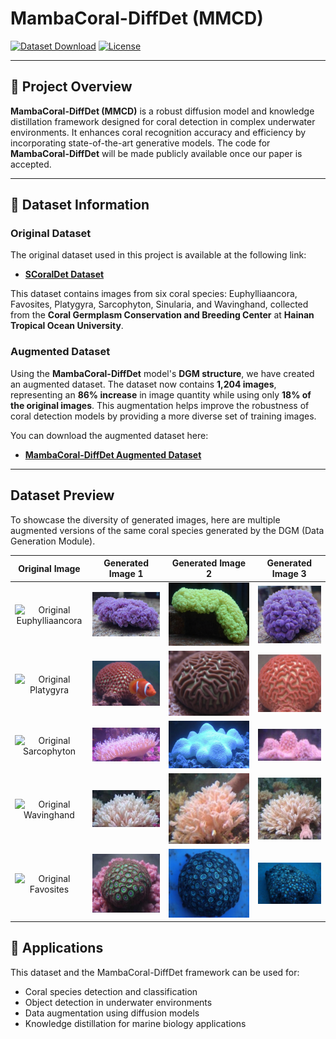 # MambaCoral-DiffDet (MMCD) 

[![Dataset Download](https://img.shields.io/badge/Download-MambaCoral--DiffDet%20Dataset-blue)](https://drive.google.com/file/d/1XZYcADIhvO0XxR-iltXc7dliJzzwv23Y/view?usp=drive_link)
[![License](https://img.shields.io/badge/License-MIT-green.svg)](LICENSE)

---

## 📝 Project Overview
**MambaCoral-DiffDet (MMCD)** is a robust diffusion model and knowledge distillation framework designed for coral detection in complex underwater environments. It enhances coral recognition accuracy and efficiency by incorporating state-of-the-art generative models. The code for **MambaCoral-DiffDet** will be made publicly available once our paper is accepted.

---

## 📂 Dataset Information

### Original Dataset
The original dataset used in this project is available at the following link:
- **[SCoralDet Dataset](https://github.com/RDXiaoLu/SCoralDet-Dataset.git)**

This dataset contains images from six coral species: Euphylliaancora, Favosites, Platygyra, Sarcophyton, Sinularia, and Wavinghand, collected from the **Coral Germplasm Conservation and Breeding Center** at **Hainan Tropical Ocean University**.

### Augmented Dataset
Using the **MambaCoral-DiffDet** model's **DGM structure**, we have created an augmented dataset. The dataset now contains **1,204 images**, representing an **86% increase** in image quantity while using only **18% of the original images**. This augmentation helps improve the robustness of coral detection models by providing a more diverse set of training images.

You can download the augmented dataset here:
- **[MambaCoral-DiffDet Augmented Dataset](https://drive.google.com/file/d/1XZYcADIhvO0XxR-iltXc7dliJzzwv23Y/view?usp=drive_link)**

---

## Dataset Preview

To showcase the diversity of generated images, here are multiple augmented versions of the same coral species generated by the DGM (Data Generation Module).

| **Original Image**  | **Generated Image 1** | **Generated Image 2** | **Generated Image 3** |
|:-------------------:|:---------------------:|:---------------------:|:---------------------:|
| ![Original Euphylliaancora](https://github.com/RDXiaoLu/SCoralDet-Dataset/blob/main/Data%20Preview/Euphylliaancora.png) | ![Augmented Euphylliaancora](https://github.com/RDXiaoLu/MambaCoral-DiffDet/blob/main/Dataset%20Preview/Generate%20Images/Euphflfiaancora_129.JPG) | ![Augmented Euphylliaancora](https://github.com/RDXiaoLu/MambaCoral-DiffDet/blob/main/Dataset%20Preview/Generate%20Images/Euphflfiaancora_175.JPG) | ![Augmented Euphylliaancora](https://github.com/RDXiaoLu/MambaCoral-DiffDet/blob/main/Dataset%20Preview/Generate%20Images/Euphflfiaancora_126.JPG) |
| ![Original Platygyra](https://github.com/RDXiaoLu/SCoralDet-Dataset/blob/main/Data%20Preview/Platygyra.png) | ![Augmented Platygyra](https://github.com/RDXiaoLu/MambaCoral-DiffDet/blob/main/Dataset%20Preview/Generate%20Images/Platygyra_126.JPG) | ![Augmented Platygyra](https://github.com/RDXiaoLu/MambaCoral-DiffDet/blob/main/Dataset%20Preview/Generate%20Images/Platygyra_109.JPG) | ![Augmented Platygyra](https://github.com/RDXiaoLu/MambaCoral-DiffDet/blob/main/Dataset%20Preview/Generate%20Images/Platygyra_206.JPG) |
| ![Original Sarcophyton](https://github.com/RDXiaoLu/SCoralDet-Dataset/blob/main/Data%20Preview/Sarcophyton.png) | ![Augmented Sarcophyton](https://github.com/RDXiaoLu/MambaCoral-DiffDet/blob/main/Dataset%20Preview/Generate%20Images/Sarcophyton_114.JPG) | ![Augmented Sarcophyton](https://github.com/RDXiaoLu/MambaCoral-DiffDet/blob/main/Dataset%20Preview/Generate%20Images/Sarcophyton_112.JPG) | ![Augmented Sarcophyton](https://github.com/RDXiaoLu/MambaCoral-DiffDet/blob/main/Dataset%20Preview/Generate%20Images/Sarcophyton_117.JPG) |
| ![Original Wavinghand](https://github.com/RDXiaoLu/SCoralDet-Dataset/blob/main/Data%20Preview/Wavinghand.png) | ![Augmented Wavinghand](https://github.com/RDXiaoLu/MambaCoral-DiffDet/blob/main/Dataset%20Preview/Generate%20Images/WavingHand_361.JPG) | ![Augmented Wavinghand](https://github.com/RDXiaoLu/MambaCoral-DiffDet/blob/main/Dataset%20Preview/Generate%20Images/Wavinghand_231.JPG) | ![Augmented Wavinghand](https://github.com/RDXiaoLu/MambaCoral-DiffDet/blob/main/Dataset%20Preview/Generate%20Images/WavingHand_170.JPG) |
| ![Original Favosites](https://github.com/RDXiaoLu/SCoralDet-Dataset/blob/main/Data%20Preview/Favosites.png) | ![Augmented Favosites](https://github.com/RDXiaoLu/MambaCoral-DiffDet/blob/main/Dataset%20Preview/Generate%20Images/Favosites_153.JPG) | ![Augmented Favosites](https://github.com/RDXiaoLu/MambaCoral-DiffDet/blob/main/Dataset%20Preview/Generate%20Images/Favosites_133.JPG) | ![Augmented Favosites](https://github.com/RDXiaoLu/MambaCoral-DiffDet/blob/main/Dataset%20Preview/Generate%20Images/Favosites_108.JPG) |



## 🎯 Applications
This dataset and the MambaCoral-DiffDet framework can be used for:

- Coral species detection and classification
- Object detection in underwater environments
- Data augmentation using diffusion models
- Knowledge distillation for marine biology applications
